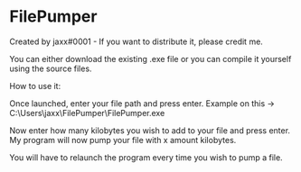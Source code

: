# FilePumper
Created by jaxx#0001 - If you want to distribute it, please credit me.

You can either download the existing .exe file or you can compile it yourself using the source files.

How to use it:

Once launched, enter your file path and press enter.
Example on this -> C:\Users\jaxx\FilePumper\FilePumper.exe

Now enter how many kilobytes you wish to add to your file and press enter.
My program will now pump your file with x amount kilobytes.

You will have to relaunch the program every time you wish to pump a file.
